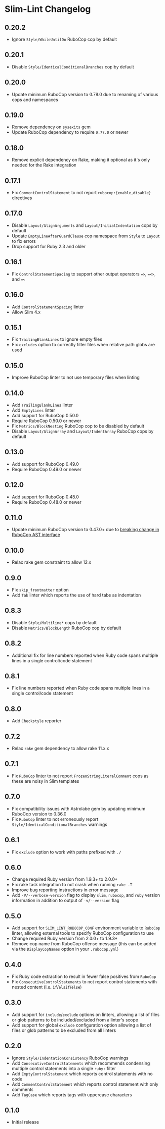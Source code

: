 # Slim-Lint Changelog

## 0.20.2

* Ignore `Style/WhileUntilDo` RuboCop cop by default

## 0.20.1

* Disable `Style/IdenticalConditionalBranches` cop by default

## 0.20.0

* Update minimum RuboCop version to 0.78.0 due to renaming of various cops and namespaces

## 0.19.0

* Remove dependency on `sysexits` gem
* Update RuboCop dependency to require `0.77.0` or newer

## 0.18.0

* Remove explicit dependency on Rake, making it optional as it's only needed for the Rake integration

## 0.17.1

* Fix `CommentControlStatement` to not report `rubocop:{enable,disable}` directives

## 0.17.0

* Disable `Layout/AlignArguments` and `Layout/InitialIndentation` cops by default
* Update `EmptyLineAfterGuardClause` cop namespace from `Style` to `Layout` to fix errors
* Drop support for Ruby 2.3 and older

## 0.16.1

* Fix `ControlStatementSpacing` to support other output operators `=>`, `=<>`,
  and `=<`

## 0.16.0

* Add `ControlStatementSpacing` linter
* Allow Slim 4.x

## 0.15.1

* Fix `TrailingBlankLines` to ignore empty files
* Fix `excludes` option to correctly filter files when relative path globs
  are used

## 0.15.0

* Improve RuboCop linter to not use temporary files when linting

## 0.14.0

* Add `TrailingBlankLines` linter
* Add `EmptyLines` linter
* Add support for RuboCop 0.50.0
* Require RuboCop 0.50.0 or newer
* Fix `Metrics/BlockNesting` RuboCop cop to be disabled by default
* Disable `Layout/AlignArray` and `Layout/IndentArray` RuboCop cops by default

## 0.13.0

* Add support for RuboCop 0.49.0
* Require RuboCop 0.49.0 or newer

## 0.12.0

* Add support for RuboCop 0.48.0
* Require RuboCop 0.48.0 or newer

## 0.11.0

* Update minimum RuboCop version to 0.47.0+ due to [breaking change in
  RuboCop AST interface](https://github.com/bbatsov/rubocop/commit/48f1637eb36)

## 0.10.0

* Relax rake gem constraint to allow 12.x

## 0.9.0

* Fix `skip_frontmatter` option
* Add `Tab` linter which reports the use of hard tabs as indentation

## 0.8.3

* Disable `Style/Multiline*` cops by default
* Disable `Metrics/BlockLength` RuboCop cop by default

## 0.8.2

* Additional fix for line numbers reported when Ruby code spans multiple
  lines in a single control/code statement

## 0.8.1

* Fix line numbers reported when Ruby code spans multiple lines in a single
  control/code statement

## 0.8.0

* Add `Checkstyle` reporter

## 0.7.2

* Relax `rake` gem dependency to allow rake 11.x.x

## 0.7.1

* Fix `RuboCop` linter to not report `FrozenStringLiteralComment` cops
  as these are noisy in Slim templates

## 0.7.0

* Fix compatibility issues with Astrolabe gem by updating minimum RuboCop
  version to 0.36.0
* Fix `RuboCop` linter to not erroneously report
  `Style/IdenticalConditionalBranches` warnings

## 0.6.1

* Fix `exclude` option to work with paths prefixed with `./`

## 0.6.0

* Change required Ruby version from 1.9.3+ to 2.0.0+
* Fix rake task integration to not crash when running `rake -T`
* Improve bug reporting instructions in error message
* Add `-V/--verbose-version` flag to display `slim`, `rubocop`, and `ruby`
  version information in addition to output of `-v/--version` flag

## 0.5.0

* Add support for `SLIM_LINT_RUBOCOP_CONF` environment variable to `RuboCop`
  linter, allowing external tools to specify RuboCop configuration to use
* Change required Ruby version from 2.0.0+ to 1.9.3+
* Remove cop name from RuboCop offense message (this can be added via the
  `DisplayCopNames` option in your `.rubocop.yml`)

## 0.4.0

* Fix Ruby code extraction to result in fewer false positives from `RuboCop`
* Fix `ConsecutiveControlStatements` to not report control statements with
  nested content (i.e. `if`/`elsif`/`else`)

## 0.3.0

* Add support for `include`/`exclude` options on linters, allowing a list of
  files or glob patterns to be included/excluded from a linter's scope
* Add support for global `exclude` configuration option allowing a list of
  files or glob patterns to be excluded from all linters

## 0.2.0

* Ignore `Style/IndentationConsistency` RuboCop warnings
* Add `ConsecutiveControlStatements` which recommends condensing multiple
  control statements into a single `ruby:` filter
* Add `EmptyControlStatement` which reports control statements with no code
* Add `CommentControlStatement` which reports control statement with only
  comments
* Add `TagCase` which reports tags with uppercase characters

## 0.1.0

* Initial release
